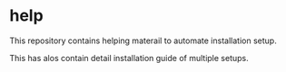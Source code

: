 # help

This repository contains helping materail to automate installation setup.

This has alos contain detail installation guide of multiple setups.
